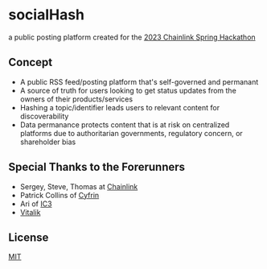 # socialHash

a public posting platform created for the [2023 Chainlink Spring Hackathon](https://chain.link/hackathon)

## Concept

- A public RSS feed/posting platform that's self-governed and permanant
- A source of truth for users looking to get status updates from the owners of their products/services
- Hashing a topic/identifier leads users to relevant content for discoverability
- Data permanance protects content that is at risk on centralized platforms due to authoritarian governments, regulatory concern, or shareholder bias

## Special Thanks to the Forerunners

- Sergey, Steve, Thomas at [Chainlink](https://chain.link/)
- Patrick Collins of [Cyfrin](https://www.cyfrin.io/)
- Ari of [IC3](https://www.initc3.org/)
- [Vitalik](https://vitalik.ca/)

## License

[MIT](https://choosealicense.com/licenses/mit/)
